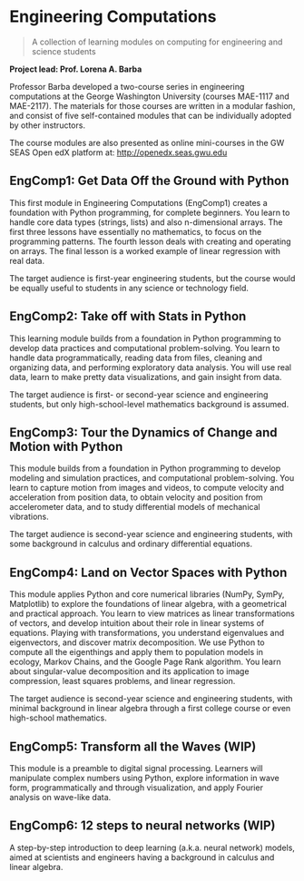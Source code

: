 # Engineering Computations

> A collection of learning modules on computing for engineering and science students

**Project lead: Prof. Lorena A. Barba**

Professor Barba developed a two-course series in engineering computations at the George Washington University (courses MAE-1117 and MAE-2117).
The materials for those courses are written in a modular fashion, and consist of five self-contained modules that can be individually adopted by other instructors.

The course modules are also presented as online mini-courses in the GW SEAS Open edX platform at: http://openedx.seas.gwu.edu

## EngComp1: Get Data Off the Ground with Python

This first module in Engineering Computations (EngComp1) creates a foundation with Python programming, for complete beginners. You learn to handle core data types (strings, lists) and also n-dimensional arrays. The first three lessons have essentially no mathematics, to focus on the programming patterns. The fourth lesson deals with creating and operating on arrays. The final lesson is a worked example of linear regression with real data.

The target audience is first-year engineering students, but the course would be equally useful to students in any science or technology field.

## EngComp2: Take off with Stats in Python

This learning module builds from a foundation in Python programming to develop data practices and computational problem-solving. You learn to handle data programmatically, reading data from files, cleaning and organizing data, and performing exploratory data analysis. You will use real data, learn to make pretty data visualizations, and gain insight from data.

The target audience is first- or second-year science and engineering students, but only high-school-level mathematics background is assumed.

## EngComp3: Tour the Dynamics of Change and Motion with Python

This module builds from a foundation in Python programming to develop modeling and simulation practices, and computational problem-solving. You learn to capture motion from images and videos, to compute velocity and acceleration from position data, to obtain velocity and position from accelerometer data, and to study differential models of mechanical vibrations.

The target audience is second-year science and engineering students, with some background in calculus and ordinary differential equations.

## EngComp4: Land on Vector Spaces with Python

This module applies Python and core numerical libraries (NumPy, SymPy, Matplotlib) to explore the foundations of linear algebra, with a geometrical and practical approach. 
You learn to view matrices as linear transformations of vectors, and develop intuition about their role in linear systems of equations. Playing with transformations, you understand eigenvalues and eigenvectors, and discover matrix decomposition. We use Python to compute all the eigenthings and apply them to population models in ecology, Markov Chains, and the Google Page Rank algorithm. You learn about singular-value decomposition and its application to image compression, least squares problems, and linear regression.

The target audience is second-year science and engineering students, with minimal background in linear algebra through a first college course or even high-school mathematics.

## EngComp5: Transform all the Waves (WIP)

This module is a preamble to digital signal processing. Learners will manipulate complex numbers using Python, explore information in wave form, programmatically and through visualization, and apply Fourier analysis on wave-like data.

## EngComp6: 12 steps to neural networks (WIP)

A step-by-step introduction to deep learning (a.k.a. neural network) models, aimed at scientists and engineers having a background in calculus and linear algebra.

